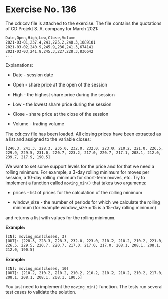 # Exercise No. 136

The cdr.csv file is attached to the exercise. The file contains the quotations of CD Projekt S. A. company for March 2021:


    Date,Open,High,Low,Close,Volume
    2021-03-01,237.4,241,225.2,240.3,1089101
    2021-03-02,240.9,245.9,236,241.3,674141
    2021-03-03,241.8,245.3,227,228.3,836642
    ...


Explanations:

-   Date - session date

-   Open - share price at the open of the session

-   High - the highest share price during the session

-   Low - the lowest share price during the session

-   Close - share price at the close of the session

-   Volume - trading volume


The cdr.csv file has been loaded. All closing prices have been extracted as a list and assigned to the variable closes:


    [240.3, 241.3, 228.3, 235.0, 232.0, 232.0, 223.0, 210.2, 221.0, 226.5, 229.9, 229.5, 231.0, 220.7, 223.2, 217.0, 220.7, 217.1, 208.1, 212.0, 239.7, 217.9, 190.5]


We want to set some support levels for the price and for that we need a rolling minimum. For example, a 3-day rolling minimum for moves per session, a 10-day rolling minimum for short-term moves, etc. Try to implement a function called `moving_min()` that takes two arguments:

-   prices - list of prices for the calculation of the rolling minimum

-   window_size - the number of periods for which we calculate the rolling minimum (for example window_size = 15 is a 15-day rolling minimum)

and returns a list with values for the rolling minimum.


**Example:**


    [IN]: moving_min(closes, 3)
    [OUT]: [228.3, 228.3, 228.3, 232.0, 223.0, 210.2, 210.2, 210.2, 221.0, 226.5, 229.5, 220.7, 220.7, 217.0, 217.0, 217.0, 208.1, 208.1, 208.1, 212.0, 190.5]


**Example:**


    [IN]: moving_min(closes, 10)
    [OUT]: [210.2, 210.2, 210.2, 210.2, 210.2, 210.2, 210.2, 210.2, 217.0, 208.1, 208.1, 208.1, 208.1, 190.5]


You just need to implement the `moving_min()` function. The tests run several test cases to validate the solution.